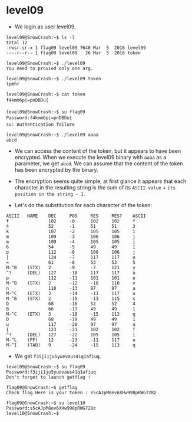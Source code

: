 # level09

- We login as user level09.
```
level09@SnowCrash:~$ ls -l
total 12
-rwsr-sr-x 1 flag09 level09 7640 Mar  5  2016 level09
----r--r-- 1 flag09 level09   26 Mar  5  2016 token

level09@SnowCrash:~$ ./level09
You need to provied only one arg.

level09@SnowCrash:~$ ./level09 token
tpmhr

level09@SnowCrash:~$ cat token
f4kmm6p|=pnDBDu{

level09@SnowCrash:~$ su flag09
Password:f4kmm6p|=pnDBDu{
su: Authentication failure

level09@SnowCrash:~$ ./level09 aaaa
abcd
```

- We can access the content of the token, but it appears to have been encrypted. When we execute the level09 binary with `aaaa` as a parameter, we get `abcd`. We can assume that the content of the token has been encrypted by the binary.


- The encryption seems quite simple, at first glance it appears that each character in the resulting string is the sum of its `ASCII value` + `its position in the string - 1`.


- Let's do the substitution for each character of the token:
```
ASCII	NAME	DEC		POS		RES		RES?	ASCII
f				102		-0		102		102		f
4				52		-1		51		51		3
k				107		-2		105		105		i
m				109		-3		106		106		j
m				109		-4		105		105		i
6				54		-5		49		49		1
p				112		-6		106		106		j
|				124		-7		117		117		u
=				61		-8		53		53		5
M-^B	(STX)	2		-9		-7		121		y
^?		(DEL)	127		-10		117		117		u
p				112		-11		101		101		e
M-^B	(STX)	2		-12		-10		118		v
n				110		-13		97		97		a
M-^C	(ETX)	3		-14		-11		117		u
M-^B	(STX)	2		-15		-13		115		s
D				68		-16		52		52		4
B				66		-17		49		49		1
M-^C	(ETX)	3		-18		-15		113		q
D				68		-19		49		49		1
u				117		-20		97		97		a
{				123		-21		102		102		f
^?		(DEL)	127		-22		105		105		i
M-^L	(FF)	12		-23		-11		117		u
M-^I	(TAB)	9		-24		-15		113		q
```

- We get `f3iji1ju5yuevaus41q1afiuq`.
```
level09@SnowCrash:~$ su flag09
Password:f3iji1ju5yuevaus41q1afiuq
Don't forget to launch getflag !

flag09@SnowCrash:~$ getflag
Check flag.Here is your token : s5cAJpM8ev6XHw998pRWG728z

flag09@SnowCrash:~$ su level10
Password:s5cAJpM8ev6XHw998pRWG728z
level10@SnowCrash:~$
```
